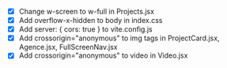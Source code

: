 - [x] Change w-screen to w-full in Projects.jsx
- [x] Add overflow-x-hidden to body in index.css
- [x] Add server: { cors: true } to vite.config.js
- [x] Add crossorigin="anonymous" to img tags in ProjectCard.jsx, Agence.jsx, FullScreenNav.jsx
- [x] Add crossorigin="anonymous" to video in Video.jsx
